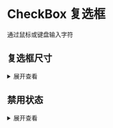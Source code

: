 # CheckBox 复选框

通过鼠标或键盘输入字符
## 复选框尺寸


<div style="display: flex">
    <Checkbox   size="small" text="Small"/><Checkbox   size="medium" shape="circle" text="Medium"/>
    <Checkbox   size="large" text="Large"/>
</div>

<details>
<summary>展开查看</summary>

```vue
<template>
<div>
    <Checkbox size="small" text="Small"/>
    <Checkbox size="medium"  text="Medium"/>
    <Checkbox size="large" text="Large"/>
</div>
</template>
```
</details>

## 禁用状态

<div style="display: flex">
    <Checkbox  disabled size="small" text="Small"/><Checkbox  disabled size="medium"  text="Medium"/>
    <Checkbox  disabled size="large" text="Large"/>
</div>

<details>
<summary>展开查看</summary>

```vue
<template>
<div>
    <Checkbox  disabled size="small" text="Small"/>
    <Checkbox  disabled  size="medium" text="Medium"/>
    <Checkbox  disabled size="large" text="Large"/>
</div>
</template>
```
</details>